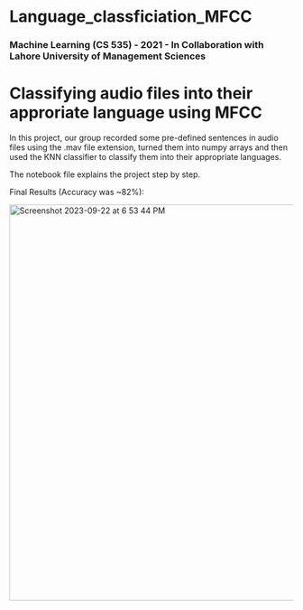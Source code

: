# Language_classficiation_MFCC
### Machine Learning (CS 535) - 2021 - In Collaboration with Lahore University of Management Sciences

# Classifying audio files into their approriate language using MFCC

In this project, our group recorded some pre-defined sentences in audio files using the .mav file extension, turned them into numpy arrays and then used the KNN classifier to classify them into their appropriate languages.

The notebook file explains the project step by step.

Final Results (Accuracy was ~82%):


<img width="701" alt="Screenshot 2023-09-22 at 6 53 44 PM" src="https://github.com/farazjawedd/Language_classficiation_MFCC/assets/101464414/33977059-d2db-4cd8-8486-ed817feed8fd">


